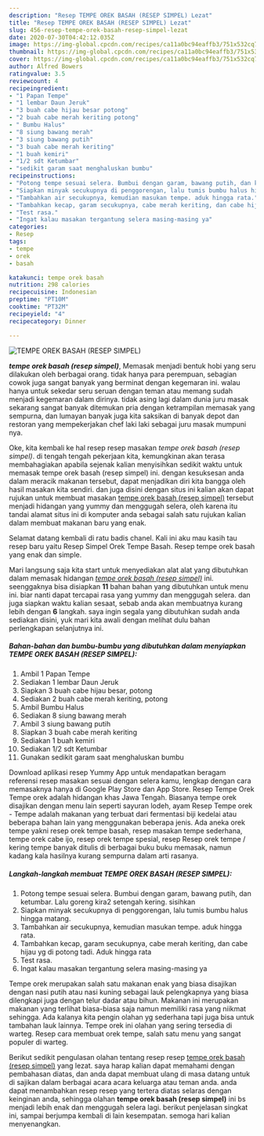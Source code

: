 ```yaml
---
description: "Resep TEMPE OREK BASAH (RESEP SIMPEL) Lezat"
title: "Resep TEMPE OREK BASAH (RESEP SIMPEL) Lezat"
slug: 456-resep-tempe-orek-basah-resep-simpel-lezat
date: 2020-07-30T04:42:12.035Z
image: https://img-global.cpcdn.com/recipes/ca11a0bc94eaffb3/751x532cq70/tempe-orek-basah-resep-simpel-foto-resep-utama.jpg
thumbnail: https://img-global.cpcdn.com/recipes/ca11a0bc94eaffb3/751x532cq70/tempe-orek-basah-resep-simpel-foto-resep-utama.jpg
cover: https://img-global.cpcdn.com/recipes/ca11a0bc94eaffb3/751x532cq70/tempe-orek-basah-resep-simpel-foto-resep-utama.jpg
author: Alfred Bowers
ratingvalue: 3.5
reviewcount: 4
recipeingredient:
- "1 Papan Tempe"
- "1 lembar Daun Jeruk"
- "3 buah cabe hijau besar potong"
- "2 buah cabe merah keriting potong"
- " Bumbu Halus"
- "8 siung bawang merah"
- "3 siung bawang putih"
- "3 buah cabe merah keriting"
- "1 buah kemiri"
- "1/2 sdt Ketumbar"
- "sedikit garam saat menghaluskan bumbu"
recipeinstructions:
- "Potong tempe sesuai selera. Bumbui dengan garam, bawang putih, dan ketumbar. Lalu goreng kira2 setengah kering. sisihkan"
- "Siapkan minyak secukupnya di penggorengan, lalu tumis bumbu halus hingga matang."
- "Tambahkan air secukupnya, kemudian masukan tempe. aduk hingga rata."
- "Tambahkan kecap, garam secukupnya, cabe merah keriting, dan cabe hijau yg di potong tadi. Aduk hingga rata"
- "Test rasa."
- "Ingat kalau masakan tergantung selera masing-masing ya"
categories:
- Resep
tags:
- tempe
- orek
- basah

katakunci: tempe orek basah 
nutrition: 298 calories
recipecuisine: Indonesian
preptime: "PT10M"
cooktime: "PT32M"
recipeyield: "4"
recipecategory: Dinner

---
```



![TEMPE OREK BASAH (RESEP SIMPEL)](https://img-global.cpcdn.com/recipes/ca11a0bc94eaffb3/751x532cq70/tempe-orek-basah-resep-simpel-foto-resep-utama.jpg)

<b><i>tempe orek basah (resep simpel)</i></b>, Memasak menjadi bentuk hobi yang seru dilakukan oleh berbagai orang. tidak hanya para perempuan, sebagian cowok juga sangat banyak yang berminat dengan kegemaran ini. walau hanya untuk sekedar seru seruan dengan teman atau memang sudah menjadi kegemaran dalam dirinya. tidak asing lagi dalam dunia juru masak sekarang sangat banyak ditemukan pria dengan ketrampilan memasak yang sempurna, dan lumayan banyak juga kita saksikan di banyak depot dan restoran yang mempekerjakan chef laki laki sebagai juru masak mumpuni nya.

Oke, kita kembali ke hal resep resep masakan <i>tempe orek basah (resep simpel)</i>. di tengah tengah pekerjaan kita, kemungkinan akan terasa membahagiakan apabila sejenak kalian menyisihkan sedikit waktu untuk memasak tempe orek basah (resep simpel) ini. dengan kesuksesan anda dalam meracik makanan tersebut, dapat menjadikan diri kita bangga oleh hasil masakan kita sendiri. dan juga disini dengan situs ini kalian akan dapat rujukan untuk membuat masakan <u>tempe orek basah (resep simpel)</u> tersebut menjadi hidangan yang yummy dan menggugah selera, oleh karena itu tandai alamat situs ini di komputer anda sebagai salah satu rujukan kalian dalam membuat makanan baru yang enak.

Selamat datang kembali di ratu badis chanel. Kali ini aku mau kasih tau resep baru yaitu Resep Simpel Orek Tempe Basah. Resep tempe orek basah yang enak dan simple.


Mari langsung saja kita start untuk menyediakan alat alat yang dibutuhkan dalam memasak hidangan <u><i>tempe orek basah (resep simpel)</i></u> ini. seenggaknya bisa disiapkan <b>11</b> bahan bahan yang dibutuhkan untuk menu ini. biar nanti dapat tercapai rasa yang yummy dan menggugah selera. dan juga siapkan waktu kalian sesaat, sebab anda akan membuatnya kurang lebih dengan <b>6</b> langkah. saya ingin segala yang dibutuhkan sudah anda sediakan disini, yuk mari kita awali dengan melihat dulu bahan perlengkapan selanjutnya ini.

<!--inarticleads1-->

##### Bahan-bahan dan bumbu-bumbu yang dibutuhkan dalam menyiapkan TEMPE OREK BASAH (RESEP SIMPEL):

1. Ambil 1 Papan Tempe
1. Sediakan 1 lembar Daun Jeruk
1. Siapkan 3 buah cabe hijau besar, potong
1. Sediakan 2 buah cabe merah keriting, potong
1. Ambil  Bumbu Halus
1. Sediakan 8 siung bawang merah
1. Ambil 3 siung bawang putih
1. Siapkan 3 buah cabe merah keriting
1. Sediakan 1 buah kemiri
1. Sediakan 1/2 sdt Ketumbar
1. Gunakan sedikit garam saat menghaluskan bumbu


Download aplikasi resep Yummy App untuk mendapatkan beragam referensi resep masakan sesuai dengan selera kamu, lengkap dengan cara memasaknya hanya di Google Play Store dan App Store. Resep Tempe Orek Tempe orek adalah hidangan khas Jawa Tengah. Biasanya tempe orek disajikan dengan menu lain seperti sayuran lodeh, ayam Resep Tempe orek - Tempe adalah makanan yang terbuat dari fermentasi biji kedelai atau beberapa bahan lain yang menggunakan beberapa jenis. Ada aneka orek tempe yakni resep orek tempe basah, resep masakan tempe sederhana, tempe orek cabe ijo, resep orek tempe spesial, resep Resep orek tempe / kering tempe banyak ditulis di berbagai buku buku memasak, namun kadang kala hasilnya kurang sempurna dalam arti rasanya. 

<!--inarticleads2-->

##### Langkah-langkah membuat TEMPE OREK BASAH (RESEP SIMPEL):

1. Potong tempe sesuai selera. Bumbui dengan garam, bawang putih, dan ketumbar. Lalu goreng kira2 setengah kering. sisihkan
1. Siapkan minyak secukupnya di penggorengan, lalu tumis bumbu halus hingga matang.
1. Tambahkan air secukupnya, kemudian masukan tempe. aduk hingga rata.
1. Tambahkan kecap, garam secukupnya, cabe merah keriting, dan cabe hijau yg di potong tadi. Aduk hingga rata
1. Test rasa.
1. Ingat kalau masakan tergantung selera masing-masing ya


Tempe orek merupakan salah satu makanan enak yang biasa disajikan dengan nasi putih atau nasi kuning sebagai lauk pelengkapnya yang biasa dilengkapi juga dengan telur dadar atau bihun. Makanan ini merupakan makanan yang terlihat biasa-biasa saja namun memiliki rasa yang niikmat sehingga. Ada kalanya kita pengin olahan yg sederhana tapi juga bisa untuk tambahan lauk lainnya. Tempe orek ini olahan yang sering tersedia di warteg. Resep cara membuat orek tempe, salah satu menu yang sangat populer di warteg. 

Berikut sedikit pengulasan olahan tentang resep resep <u>tempe orek basah (resep simpel)</u> yang lezat. saya harap kalian dapat memahami dengan pembahasan diatas, dan anda dapat membuat ulang di masa datang untuk di sajikan dalam berbagai acara acara keluarga atau teman anda. anda dapat menambahkan resep resep yang tertera diatas selaras dengan keinginan anda, sehingga olahan <b>tempe orek basah (resep simpel)</b> ini bs menjadi lebih enak dan menggugah selera lagi. berikut penjelasan singkat ini, sampai berjumpa kembali di lain kesempatan. semoga hari kalian menyenangkan.
